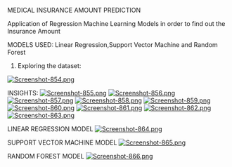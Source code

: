 MEDICAL INSURANCE AMOUNT PREDICTION

Application of Regression Machine Learning Models in order to find out the Insurance Amount

MODELS USED: Linear Regression,Support Vector Machine and Random Forest

1. Exploring the dataset:

[![Screenshot-854.png](https://i.postimg.cc/02FYt3rw/Screenshot-854.png)](https://postimg.cc/Tpj51tVd)

INSIGHTS:
[![Screenshot-855.png](https://i.postimg.cc/jdbwLbWv/Screenshot-855.png)](https://postimg.cc/qg1M5WxC)
[![Screenshot-856.png](https://i.postimg.cc/DzHmFkkr/Screenshot-856.png)](https://postimg.cc/R31vQY0h)
[![Screenshot-857.png](https://i.postimg.cc/tgZCBSZY/Screenshot-857.png)](https://postimg.cc/nsxJz11J)
[![Screenshot-858.png](https://i.postimg.cc/ncFFyc98/Screenshot-858.png)](https://postimg.cc/z3QYWNkp)
[![Screenshot-859.png](https://i.postimg.cc/BvK4TjkF/Screenshot-859.png)](https://postimg.cc/p9RwxL2V)
[![Screenshot-860.png](https://i.postimg.cc/rp6vLQZd/Screenshot-860.png)](https://postimg.cc/dhBW2mYv)
[![Screenshot-861.png](https://i.postimg.cc/28sHq3QM/Screenshot-861.png)](https://postimg.cc/hf086D31)
[![Screenshot-862.png](https://i.postimg.cc/SNFTRJ75/Screenshot-862.png)](https://postimg.cc/Dm6dYfNd)
[![Screenshot-863.png](https://i.postimg.cc/6qNrWGJf/Screenshot-863.png)](https://postimg.cc/cgXgTCJv)

LINEAR REGRESSION MODEL
[![Screenshot-864.png](https://i.postimg.cc/8C1x5jDD/Screenshot-864.png)](https://postimg.cc/YvsdD2hy)

SUPPORT VECTOR MACHINE MODEL
[![Screenshot-865.png](https://i.postimg.cc/DzpF3qGR/Screenshot-865.png)](https://postimg.cc/GBD6kTqj)

RANDOM FOREST MODEL
[![Screenshot-866.png](https://i.postimg.cc/4x8jYX39/Screenshot-866.png)](https://postimg.cc/LJ1x7KL9)



